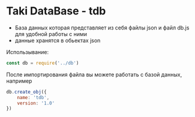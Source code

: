 # Taki DataBase - tdb


- База данных которая представляет из себя файлы json и файл db.js для удобной работы с ними 
- данные хранятся в обьектах json 


Использывание:

```js
const db = require('../db')
```
После импортирования файла вы можете работать с базой данных, например 

```js
db.create_obj({
    name: 'tdb',
    version: '1.0'
})
```
